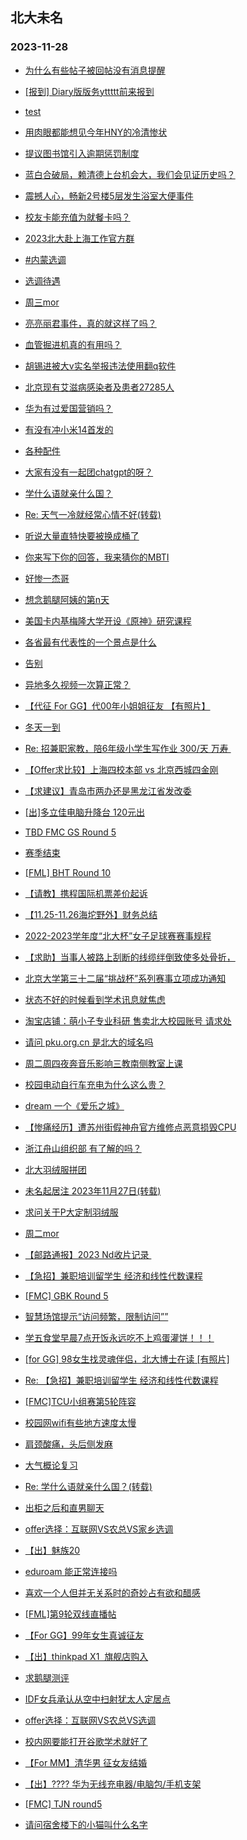 ## 北大未名 
### 2023-11-28

+ [为什么有些帖子被回帖没有消息提醒](https://bbs.pku.edu.cn/v2/post-read.php?bid=16&threadid=18699680)

+ [[报到] Diary版版务yttttt前来报到](https://bbs.pku.edu.cn/v2/post-read.php?bid=751&threadid=18699595)

+ [test](https://bbs.pku.edu.cn/v2/post-read.php?bid=7&threadid=18677816)

+ [用肉眼都能想见今年HNY的冷清惨状](https://bbs.pku.edu.cn/v2/post-read.php?bid=1&threadid=18695012)

+ [提议图书馆引入逾期惩罚制度](https://bbs.pku.edu.cn/v2/post-read.php?bid=25&threadid=18695354)

+ [蓝白合破局，赖清德上台机会大，我们会见证历史吗？](https://bbs.pku.edu.cn/v2/post-read.php?bid=155&threadid=18697405)

+ [震撼人心，畅新2号楼5层发生浴室大便事件](https://bbs.pku.edu.cn/v2/post-read.php?bid=1431&threadid=18695719)

+ [校友卡能充值为就餐卡吗？](https://bbs.pku.edu.cn/v2/post-read.php?bid=1431&threadid=18689862)

+ [2023北大赴上海工作官方群](https://bbs.pku.edu.cn/v2/post-read.php?bid=472&threadid=18573173)

+ [#内蒙选调](https://bbs.pku.edu.cn/v2/post-read.php?bid=610&threadid=18699649)

+ [选调待遇](https://bbs.pku.edu.cn/v2/post-read.php?bid=463&threadid=18693929)

+ [周三mor](https://bbs.pku.edu.cn/v2/post-read.php?bid=468&threadid=18694074)

+ [亮亮丽君事件，真的就这样了吗？](https://bbs.pku.edu.cn/v2/post-read.php?bid=606&threadid=18694879)

+ [血管掘进机真的有用吗？](https://bbs.pku.edu.cn/v2/post-read.php?bid=244&threadid=18694285)

+ [胡锡进被大v实名举报违法使用翻q软件](https://bbs.pku.edu.cn/v2/post-read.php?bid=606&threadid=18697474)

+ [北京现有艾滋病感染者及患者27285人](https://bbs.pku.edu.cn/v2/post-read.php?bid=244&threadid=18699887)

+ [华为有过爱国营销吗？](https://bbs.pku.edu.cn/v2/post-read.php?bid=197&threadid=18672776)

+ [有没有冲小米14首发的](https://bbs.pku.edu.cn/v2/post-read.php?bid=197&threadid=18670136)

+ [各种配件](https://bbs.pku.edu.cn/v2/post-read.php?bid=488&threadid=18693843)

+ [大家有没有一起团chatgpt的呀？](https://bbs.pku.edu.cn/v2/post-read.php?bid=35&threadid=18699891)

+ [学什么语就亲什么国？](https://bbs.pku.edu.cn/v2/post-read.php?bid=251&threadid=18698719)

+ [Re: 天气一冷就经常心情不好(转载)](https://bbs.pku.edu.cn/v2/post-read.php?bid=338&threadid=18694983)

+ [听说大量直特快要被换成桶了](https://bbs.pku.edu.cn/v2/post-read.php?bid=647&threadid=18695058)

+ [你来写下你的回答，我来猜你的MBTI](https://bbs.pku.edu.cn/v2/post-read.php?bid=251&threadid=18679043)

+ [好惨一杰哥](https://bbs.pku.edu.cn/v2/post-read.php?bid=90&threadid=18699774)

+ [想念鹅腿阿姨的第n天](https://bbs.pku.edu.cn/v2/post-read.php?bid=90&threadid=18695689)

+ [美国卡内基梅隆大学开设《原神》研究课程](https://bbs.pku.edu.cn/v2/post-read.php?bid=1472&threadid=18697472)

+ [各省最有代表性的一个景点是什么](https://bbs.pku.edu.cn/v2/post-read.php?bid=94&threadid=18699797)

+ [告别](https://bbs.pku.edu.cn/v2/post-read.php?bid=97&threadid=18698765)

+ [异地多久视频一次算正常？](https://bbs.pku.edu.cn/v2/post-read.php?bid=36&threadid=18698743)

+ [【代征 For GG】代00年小姐姐征友 【有照片】](https://bbs.pku.edu.cn/v2/post-read.php?bid=167&threadid=18699884)

+ [冬天一到](https://bbs.pku.edu.cn/v2/post-read.php?bid=103&threadid=18699769)

+ [Re: 招兼职家教，陪6年级小学生写作业 300/天 万寿 ](https://bbs.pku.edu.cn/v2/post-read.php?bid=419&threadid=18698871)

+ [【Offer求比较】上海四校本部 vs 北京西城四金刚](https://bbs.pku.edu.cn/v2/post-read.php?bid=99&threadid=18698756)

+ [【求建议】青岛市两办还是黑龙江省发改委](https://bbs.pku.edu.cn/v2/post-read.php?bid=99&threadid=18698744)

+ [[出]多立佳电脑升降台 120元出](https://bbs.pku.edu.cn/v2/post-read.php?bid=71&threadid=18699681)

+ [TBD FMC GS Round 5](https://bbs.pku.edu.cn/v2/post-read.php?bid=519&threadid=18699641)

+ [赛季结束](https://bbs.pku.edu.cn/v2/post-read.php?bid=231&threadid=18699535)

+ [[FML] BHT Round 10](https://bbs.pku.edu.cn/v2/post-read.php?bid=519&threadid=18699255)

+ [【请教】携程国际机票差价起诉](https://bbs.pku.edu.cn/v2/post-read.php?bid=301&threadid=18698879)

+ [【11.25-11.26海坨野外】财务总结](https://bbs.pku.edu.cn/v2/post-read.php?bid=224&threadid=18699898)

+ [2022-2023学年度“北大杯”女子足球赛赛事规程](https://bbs.pku.edu.cn/v2/post-read.php?bid=277&threadid=18699924)

+ [【求助】当事人被路上刮断的线缆绊倒致使多处骨折，](https://bbs.pku.edu.cn/v2/post-read.php?bid=301&threadid=18697565)

+ [北京大学第三十二届“挑战杯”系列赛事立项成功通知](https://bbs.pku.edu.cn/v2/post-read.php?bid=454&threadid=18699812)

+ [状态不好的时候看到学术讯息就焦虑](https://bbs.pku.edu.cn/v2/post-read.php?bid=690&threadid=18698863)

+ [淘宝店铺：萌小子专业科研 售卖北大校园账号 请求处](https://bbs.pku.edu.cn/v2/post-read.php?bid=668&threadid=18697569)

+ [请问 pku.org.cn 是北大的域名吗](https://bbs.pku.edu.cn/v2/post-read.php?bid=668&threadid=18699728)

+ [周二周四夜奔音乐影响三教南侧教室上课](https://bbs.pku.edu.cn/v2/post-read.php?bid=438&threadid=18697924)

+ [校园电动自行车充电为什么这么贵？](https://bbs.pku.edu.cn/v2/post-read.php?bid=438&threadid=18662402)

+ [dream 一个《爱乐之城》](https://bbs.pku.edu.cn/v2/post-read.php?bid=222&threadid=18695285)

+ [【惨痛经历】遭苏州街假神舟官方维修点恶意损毁CPU](https://bbs.pku.edu.cn/v2/post-read.php?bid=484&threadid=18699928)

+ [浙江舟山组织部 有了解的吗？](https://bbs.pku.edu.cn/v2/post-read.php?bid=99&threadid=18699856)

+ [北大羽绒服拼团](https://bbs.pku.edu.cn/v2/post-read.php?bid=71&threadid=18698791)

+ [未名起居注 2023年11月27日(转载)](https://bbs.pku.edu.cn/v2/post-read.php?bid=1&threadid=18699973)

+ [求问关于P大定制羽绒服](https://bbs.pku.edu.cn/v2/post-read.php?bid=1431&threadid=18697542)

+ [周二mor](https://bbs.pku.edu.cn/v2/post-read.php?bid=468&threadid=18699986)

+ [【邮路通报】2023 Nd收片记录 ](https://bbs.pku.edu.cn/v2/post-read.php?bid=1367&threadid=18457948)

+ [【急招】兼职培训留学生 经济和线性代数课程](https://bbs.pku.edu.cn/v2/post-read.php?bid=419&threadid=18699596)

+ [[FMC] GBK Round 5](https://bbs.pku.edu.cn/v2/post-read.php?bid=519&threadid=18699992)

+ [智慧场馆提示“访问频繁，限制访问””](https://bbs.pku.edu.cn/v2/post-read.php?bid=668&threadid=18681446)

+ [学五食堂早晨7点开饭永远吃不上鸡蛋灌饼！！！](https://bbs.pku.edu.cn/v2/post-read.php?bid=1431&threadid=18699998)

+ [[for GG] 98女生找灵魂伴侣，北大博士在读 [有照片]](https://bbs.pku.edu.cn/v2/post-read.php?bid=167&threadid=18700006)

+ [Re: 【急招】兼职培训留学生 经济和线性代数课程](https://bbs.pku.edu.cn/v2/post-read.php?bid=419&threadid=18699596)

+ [[FMC]TCU小组赛第5轮阵容](https://bbs.pku.edu.cn/v2/post-read.php?bid=519&threadid=18700155)

+ [校园网wifi有些地方速度太慢](https://bbs.pku.edu.cn/v2/post-read.php?bid=668&threadid=18700002)

+ [肩颈酸痛，头后侧发麻](https://bbs.pku.edu.cn/v2/post-read.php?bid=244&threadid=18700430)

+ [大气概论复习](https://bbs.pku.edu.cn/v2/post-read.php?bid=382&threadid=18697592)

+ [Re: 学什么语就亲什么国？(转载)](https://bbs.pku.edu.cn/v2/post-read.php?bid=72&threadid=18698719)

+ [出柜之后和直男聊天](https://bbs.pku.edu.cn/v2/post-read.php?bid=52&threadid=18694558)

+ [offer选择：互联网VS农总VS家乡选调](https://bbs.pku.edu.cn/v2/post-read.php?bid=99&threadid=18699865)

+ [【出】魅族20](https://bbs.pku.edu.cn/v2/post-read.php?bid=71&threadid=18700007)

+ [eduroam 能正常连接吗](https://bbs.pku.edu.cn/v2/post-read.php?bid=668&threadid=18700025)

+ [喜欢一个人但并无关系时的奇妙占有欲和醋感](https://bbs.pku.edu.cn/v2/post-read.php?bid=36&threadid=18699839)

+ [[FML]第9轮双线直播帖](https://bbs.pku.edu.cn/v2/post-read.php?bid=519&threadid=18695811)

+ [【For GG】99年女生真诚征友](https://bbs.pku.edu.cn/v2/post-read.php?bid=167&threadid=18699931)

+ [【出】thinkpad X1  旗舰店购入](https://bbs.pku.edu.cn/v2/post-read.php?bid=71&threadid=18699778)

+ [求鹅腿测评](https://bbs.pku.edu.cn/v2/post-read.php?bid=1431&threadid=18700948)

+ [IDF女兵承认从空中扫射犹太人定居点](https://bbs.pku.edu.cn/v2/post-read.php?bid=155&threadid=18700905)

+ [offer选择：互联网VS农总VS选调](https://bbs.pku.edu.cn/v2/post-read.php?bid=99&threadid=18699865)

+ [校内网要能打开谷歌学术就好了](https://bbs.pku.edu.cn/v2/post-read.php?bid=668&threadid=18700902)

+ [【For MM】清华男 征女友结婚](https://bbs.pku.edu.cn/v2/post-read.php?bid=167&threadid=18629600)

+ [【出】????️ 华为无线充电器/电脑包/手机支架](https://bbs.pku.edu.cn/v2/post-read.php?bid=71&threadid=18671429)

+ [[FMC] TJN round5](https://bbs.pku.edu.cn/v2/post-read.php?bid=519&threadid=18700976)

+ [请问宿舍楼下的小猫叫什么名字](https://bbs.pku.edu.cn/v2/post-read.php?bid=783&threadid=18694242)

